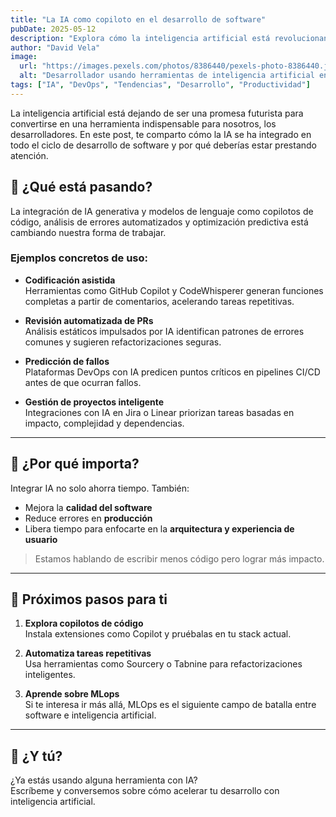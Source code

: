 ```yaml
---
title: "La IA como copiloto en el desarrollo de software"
pubDate: 2025-05-12
description: "Explora cómo la inteligencia artificial está revolucionando el desarrollo de software moderno, desde la planificación hasta la entrega continua."
author: "David Vela"
image:
  url: "https://images.pexels.com/photos/8386440/pexels-photo-8386440.jpeg?auto=compress&cs=tinysrgb&w=1260&h=750&dpr=2"
  alt: "Desarrollador usando herramientas de inteligencia artificial en su flujo de trabajo."
tags: ["IA", "DevOps", "Tendencias", "Desarrollo", "Productividad"]
---
```


La inteligencia artificial está dejando de ser una promesa futurista para convertirse en una herramienta indispensable para nosotros, los desarrolladores. En este post, te comparto cómo la IA se ha integrado en todo el ciclo de desarrollo de software y por qué deberías estar prestando atención.

## 🧠 ¿Qué está pasando?

La integración de IA generativa y modelos de lenguaje como copilotos de código, análisis de errores automatizados y optimización predictiva está cambiando nuestra forma de trabajar.

### Ejemplos concretos de uso:

- **Codificación asistida**  
  Herramientas como GitHub Copilot y CodeWhisperer generan funciones completas a partir de comentarios, acelerando tareas repetitivas.

- **Revisión automatizada de PRs**  
  Análisis estáticos impulsados por IA identifican patrones de errores comunes y sugieren refactorizaciones seguras.

- **Predicción de fallos**  
  Plataformas DevOps con IA predicen puntos críticos en pipelines CI/CD antes de que ocurran fallos.

- **Gestión de proyectos inteligente**  
  Integraciones con IA en Jira o Linear priorizan tareas basadas en impacto, complejidad y dependencias.

---

## 🚀 ¿Por qué importa?

Integrar IA no solo ahorra tiempo. También:

- Mejora la **calidad del software**
- Reduce errores en **producción**
- Libera tiempo para enfocarte en la **arquitectura y experiencia de usuario**

> Estamos hablando de escribir menos código pero lograr más impacto.

---

## 🧩 Próximos pasos para ti

1. **Explora copilotos de código**  
   Instala extensiones como Copilot y pruébalas en tu stack actual.

2. **Automatiza tareas repetitivas**  
   Usa herramientas como Sourcery o Tabnine para refactorizaciones inteligentes.

3. **Aprende sobre MLops**  
   Si te interesa ir más allá, MLOps es el siguiente campo de batalla entre software e inteligencia artificial.

---

## 💬 ¿Y tú?

¿Ya estás usando alguna herramienta con IA?  
Escríbeme y conversemos sobre cómo acelerar tu desarrollo con inteligencia artificial.

